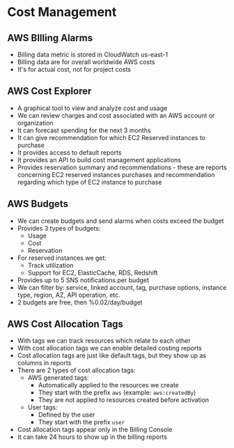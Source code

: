 # Cost Management

## AWS BIlling Alarms

- Billing data metric is stored in CloudWatch us-east-1
- Billing data are for overall worldwide AWS costs
- It's for actual cost, not for project costs

## AWS Cost Explorer

- A graphical tool to view and analyze cost and usage
- We can review charges and cost associated with an AWS account or organization
- It can forecast spending for the next 3 months
- It can give recommendation for which EC2 Reserved instances to purchase
- It provides access to default reports
- It provides an API to build cost management applications
- Provides reservation summary and recommendations - these are reports concerning EC2 reserved instances purchases and recommendation regarding which type of EC2 instance to purchase

## AWS Budgets

- We can create budgets and send alarms when costs exceed the budget
- Provides 3 types of budgets:
    - Usage
    - Cost
    - Reservation
- For reserved instances we get:
    - Track utilization
    - Support for EC2, ElasticCache, RDS, Redshift
- Provides up to 5 SNS notifications per budget
- We can filter by: service, linked account, tag, purchase options, instance type, region, AZ, API operation, etc.
- 2 budgets are free, then %0.02/day/budget

## AWS Cost Allocation Tags

- With tags we can track resources which relate to each other
- With cost allocation tags we can enable detailed costing reports
- Cost allocation tags are just like default tags, but they show up as columns in reports
- There are 2 types of cost allocation tags:
    - AWS generated tags:
        - Automatically applied to the resources we create
        - They start with the prefix `aws` (example: `aws:createdBy`)
        - They are not applied to resources created before activation
    - User tags:
        - Defined by the user
        - They start with the prefix `user`
- Cost allocation tags appear only in the Billing Console
- It can take 24 hours to show up in the billing reports
